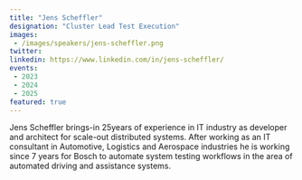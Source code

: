 ```yaml
---
title: "Jens Scheffler"
designation: "Cluster Lead Test Execution"
images:
 - /images/speakers/jens-scheffler.png
twitter: 
linkedin: https://www.linkedin.com/in/jens-scheffler/
events:
 - 2023
 - 2024
 - 2025
featured: true
---
```


Jens Scheffler brings-in 25years of experience in IT industry as developer and architect for scale-out distributed systems. After working as an IT consultant in Automotive, Logistics and Aerospace industries he is working since 7 years for Bosch to automate system testing workflows in the area of automated driving and assistance systems.
